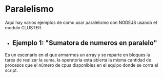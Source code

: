 # Paralelismo

Aqui hay varios ejemplos de como usar paralelismo con NODEJS usando el modulo CLUSTER.

- ## Ejemplo 1: "Sumatora de numeros en paralelo"
Es un escenario en el que armarmos un array y se reparte en bloques la tarea de realizar la suma, la operatoria esta abierta la misma 
cantidad de procesos que el número de cpus disponibles en el equipo donde se corra el script.
